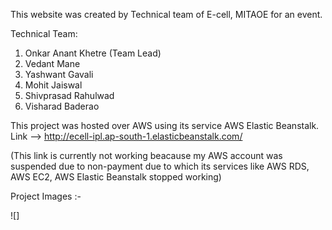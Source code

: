 This website was created by Technical team of E-cell, MITAOE for an event.

Technical Team:
1) Onkar Anant Khetre (Team Lead)
2) Vedant Mane
3) Yashwant Gavali
4) Mohit Jaiswal
5) Shivprasad Rahulwad
6) Visharad Baderao

This project was hosted over AWS using its service AWS Elastic Beanstalk. Link --> http://ecell-ipl.ap-south-1.elasticbeanstalk.com/

(This link is currently not working beacause my AWS account was suspended due to non-payment due to which its services like AWS RDS, AWS EC2, AWS Elastic Beanstalk stopped working)

Project Images :-

![]
